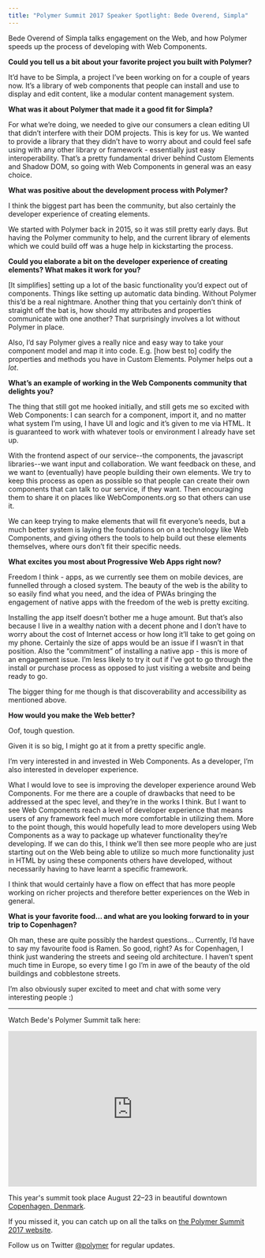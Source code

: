 ```yaml
---
title: "Polymer Summit 2017 Speaker Spotlight: Bede Overend, Simpla"
---
```


Bede Overend of Simpla talks engagement on the Web, and how Polymer speeds up the process of developing with Web Components.

**Could you tell us a bit about your favorite project you built with Polymer?**

It’d have to be Simpla, a project I’ve been working on for a couple of years now. It’s a library of web components that people can install and use to display and edit content, like a modular content management system.

**What was it about Polymer that made it a good fit for Simpla?**

For what we’re doing, we needed to give our consumers a clean editing UI that didn’t interfere with their DOM projects. This is key for us. We wanted to provide a library that they didn’t have to worry about and could feel safe using with any other library or framework - essentially just easy interoperability. That’s a pretty fundamental driver behind Custom Elements and Shadow DOM, so going with Web Components in general was an easy choice.

**What was positive about the development process with Polymer?**

I think the biggest part has been the community, but also certainly the developer experience of creating elements.

We started with Polymer back in 2015, so it was still pretty early days. But having the Polymer community to help, and the current library of elements which we could build off was a huge help in kickstarting the process.

**Could you elaborate a bit on the developer experience of creating elements? What makes it work for you?**

[It simplifies] setting up a lot of the basic functionality you’d expect out of components. Things like setting up automatic data binding. Without Polymer this’d be a real nightmare. Another thing that you certainly don’t think of straight off the bat is, how should my attributes and properties communicate with one another? That surprisingly involves a lot without Polymer in place.

Also, I’d say Polymer gives a really nice and easy way to take your component model and map it into code. E.g. [how best to] codify the properties and methods you have in Custom Elements. Polymer helps out a *lot*.

**What’s an example of working in the Web Components community that delights you?**

The thing that still got me hooked initially, and still gets me so excited with Web Components: I can search for a component, import it, and no matter what system I’m using, I have UI and logic and it’s given to me via HTML. It is guaranteed to work with whatever tools or environment I already have set up.

With the frontend aspect of our service--the components, the javascript libraries--we want input and collaboration. We want feedback on these, and we want to (eventually) have people building their own elements. We try to keep this process as open as possible so that people can create their own components that can talk to our service, if they want. Then encouraging them to share it on places like WebComponents.org so that others can use it.

We can keep trying to make elements that will fit everyone’s needs, but a much better system is laying the foundations on on a technology like Web Components, and giving others the tools to help build out these elements themselves, where ours don’t fit their specific needs.

**What excites you most about Progressive Web Apps right now?**

Freedom I think - apps, as we currently see them on mobile devices, are funnelled through a closed system. The beauty of the web is the ability to so easily find what you need, and the idea of PWAs bringing the engagement of native apps with the freedom of the web is pretty exciting.

Installing the app itself doesn’t bother me a huge amount. But that’s also because I live in a wealthy nation with a decent phone and I don’t have to worry about the cost of Internet access or how long it’ll take to get going on my phone. Certainly the size of apps would be an issue if I wasn’t in that position. Also the “commitment” of installing a native app - this is more of an engagement issue. I’m less likely to try it out if I’ve got to go through the install or purchase process as opposed to just visiting a website and being ready to go.

The bigger thing for me though is that discoverability and accessibility as mentioned above.

**How would you make the Web better?**

Oof, tough question.

Given it is so big, I might go at it from a pretty specific angle.

I’m very interested in and invested in Web Components. As a developer, I’m also interested in developer experience.

What I would love to see is improving the developer experience around Web Components. For me there are a couple of drawbacks that need to be addressed at the spec level, and they’re in the works I think. But I want to see Web Components reach a level of developer experience that means users of any framework feel much more comfortable in utilizing them. More to the point though, this would hopefully lead to more developers using Web Components as a way to package up whatever functionality they’re developing. If we can do this, I think we’ll then see more people who are just starting out on the Web being able to utilize so much more functionality just in HTML by using these components others have developed, without necessarily having to have learnt a specific framework.

I think that would certainly have a flow on effect that has more people working on richer projects and therefore better experiences on the Web in general.

**What is your favorite food… and what are you looking forward to in your trip to Copenhagen?**

Oh man, these are quite possibly the hardest questions… Currently, I’d have to say my favourite food is Ramen. So good, right? As for Copenhagen, I think just wandering the streets and seeing old architecture. I haven’t spent much time in Europe, so every time I go I’m in awe of the beauty of the old buildings and cobblestone streets.

I’m also obviously super excited to meet and chat with some very interesting people :)

-----

Watch Bede's Polymer Summit talk here:

<iframe src="https://www.youtube.com/embed/c-WDHG6rrdU?list=PLNYkxOF6rcIDP0PqVaJxqNWwIgvoEPzJi"
    style="width: 560px; height: 315px; max-width: 100%; border: none"
    allow="autoplay; encrypted-media" allowfullscreen></iframe>

This year's summit took place August 22–23 in beautiful downtown [Copenhagen, Denmark](https://goo.gl/maps/pgFPsEkRRcS2).

If you missed it, you can catch up on all the talks on [the Polymer Summit 2017 website](https://summit.polymer-project.org/).

Follow us on Twitter [@polymer](https://twitter.com/polymer) for regular updates.


